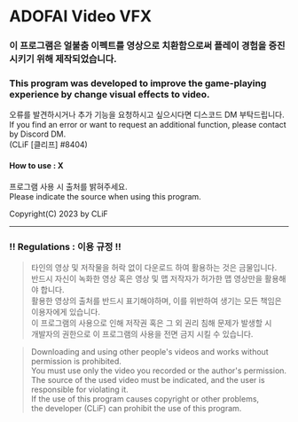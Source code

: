 # ADOFAI Video VFX

### 이 프로그램은 얼불춤 이펙트를 영상으로 치환함으로써 플레이 경험을 증진시키기 위해 제작되었습니다.   
### This program was developed to improve the game-playing experience by change visual effects to video.   

오류를 발견하시거나 추가 기능을 요청하시고 싶으시다면 디스코드 DM 부탁드립니다.    
If you find an error or want to request an additional function, please contact by Discord DM.   
(CLiF [클리프] #8404)   

#### How to use : X   
   
프로그램 사용 시 출처를 밝혀주세요.   
Please indicate the source when using this program.   
   
Copyright(C) 2023 by CLiF   
      
- - -
        
### !! Regulations : 이용 규정 !!     
> 타인의 영상 및 저작물을 허락 없이 다운로드 하여 활용하는 것은 금물입니다.     
> 반드시 자신이 녹화한 영상 혹은 영상 및 맵 저작자가 허가한 맵 영상만을 활용해야 합니다.     
> 활용한 영상의 출처를 반드시 표기해야하며, 이를 위반하여 생기는 모든 책임은 이용자에게 있습니다.      
> 이 프로그램의 사용으로 인해 저작권 혹은 그 외 권리 침해 문제가 발생할 시     
> 개발자의 권한으로 이 프로그램의 사용을 전면 금지 시킬 수 있습니다.     
      
> Downloading and using other people's videos and works without permission is prohibited.     
> You must use only the video you recorded or the author's permission.      
> The source of the used video must be indicated, and the user is responsible for violating it.     
> If the use of this program causes copyright or other problems,      
> the developer (CLiF) can prohibit the use of this program.      
  
